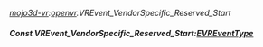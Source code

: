 _[mojo3d-vr](../../modules/mojo3d-vr/mojo3d-vr-module.md):[openvr](openvr:).VREvent\_VendorSpecific\_Reserved\_Start_
##### Const VREvent\_VendorSpecific\_Reserved\_Start:[EVREventType](../../modules/mojo3d-vr/openvr-evreventtype.md)
